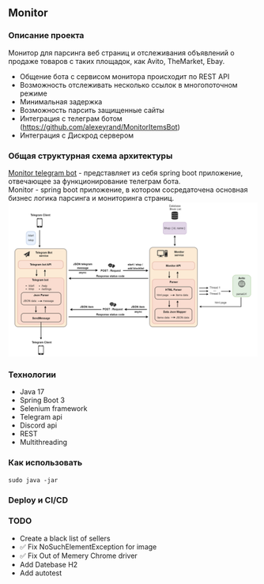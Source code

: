 ## **Monitor**
### **Описание проекта**
Монитор для парсинга веб страниц и отслеживания объявлений о продаже товаров с таких площадок, как Avito, TheMarket, Ebay.
+ Общение бота с сервисом монитора происходит по REST API
+ Возможность отслеживать несколько ссылок в многопоточном режиме
+ Минимальная задержка
+ Возможность парсить защищенные сайты
+ Интеграция с телеграм ботом (https://github.com/alexeyrand/MonitorItemsBot)
+ Интеграция с Дискрод сервером
### **Общая структурная схема архитектуры**
[Monitor telegram bot](https://github.com/alexeyrand/MonitorTelegramBot/blob/main/README.md) - представляет из себя spring boot приложение, отвечающее за функционирование телеграм бота.  
Monitor - spring boot приложение, в котором сосредаточена основная бизнес логика парсинга и мониторинга страниц.  
![Structure schema](/images/schema.png)

### **Технологии**
+ Java 17
+ Spring Boot 3
+ Selenium framework
+ Telegram api
+ Discord api
+ REST
+ Multithreading
### **Как использовать**
```
sudo java -jar
```
### **Deploy и CI/CD**
### **TODO**
+ Create a black list of sellers
+ :white_check_mark: Fix NoSuchElementException for image
+ :white_check_mark: Fix Out of Memery Chrome driver
+ Add Datebase H2
+ Add autotest
